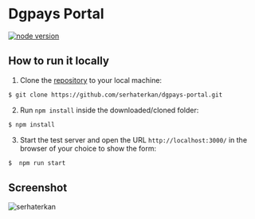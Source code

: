 # Dgpays Portal

[![node version](https://img.shields.io/badge/node-18.12.1-green)](https://nodejs.org/en/download/package-manager/#debian-and-ubuntu-based-linux-distributions-enterprise-linux-fedora-and-snap-packages)

## How to run it locally

1.  Clone the [repository](https://github.com/serhaterkan/dgpays-portal.git) to your local machine:

```bash
$ git clone https://github.com/serhaterkan/dgpays-portal.git
```

2. Run `npm install` inside the downloaded/cloned folder:

```bash
$ npm install
```

3. Start the test server and open the URL `http://localhost:3000/` in the browser of your choice to show the form:

```bash
$  npm run start
```
## Screenshot
![serhaterkan](https://demo.digitool.agency/dgpays.png)
